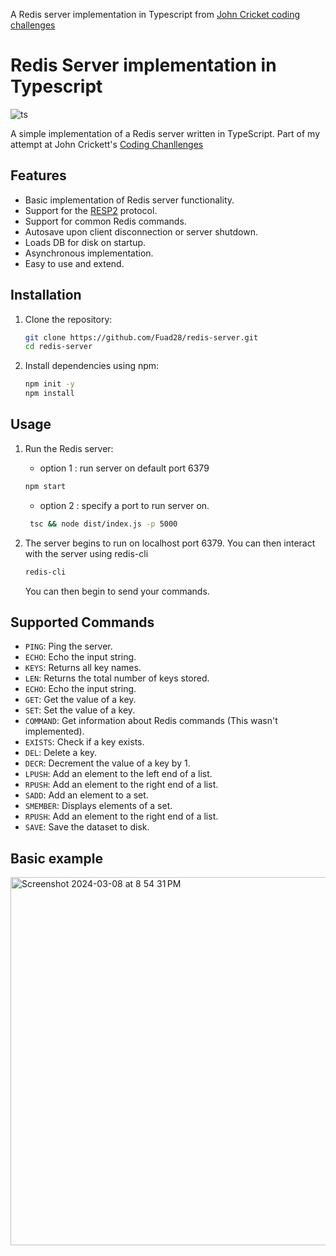 A Redis server implementation in Typescript from [John Cricket coding challenges](https://codingchallenges.fyi/challenges/challenge-redis)

# Redis Server implementation in Typescript

![ts](https://badgen.net/badge/Built%20With/TypeScript/blue)

A simple implementation of a Redis server written in TypeScript.
Part of my attempt at John Crickett's [Coding Chanllenges](https://codingchallenges.fyi/challenges/challenge-redis)

## Features

-   Basic implementation of Redis server functionality.
-   Support for the [RESP2](https://redis.io/docs/reference/protocol-spec/) protocol.
-   Support for common Redis commands.
-   Autosave upon client disconnection or server shutdown.
-   Loads DB for disk on startup.
-   Asynchronous implementation.
-   Easy to use and extend.

## Installation

1. Clone the repository:

    ```bash
    git clone https://github.com/Fuad28/redis-server.git
    cd redis-server
    ```

2. Install dependencies using npm:

    ```bash
    npm init -y
    npm install
    ```

## Usage

1. Run the Redis server:

    - option 1 : run server on default port 6379

    ```bash
    npm start
    ```

    - option 2 : specify a port to run server on.

    ```bash
     tsc && node dist/index.js -p 5000
    ```

2. The server begins to run on localhost port 6379. You can then interact with the server using redis-cli

    ```bash
    redis-cli
    ```

    You can then begin to send your commands.

## Supported Commands

-   `PING`: Ping the server.
-   `ECHO`: Echo the input string.
-   `KEYS`: Returns all key names.
-   `LEN`: Returns the total number of keys stored.
-   `ECHO`: Echo the input string.
-   `GET`: Get the value of a key.
-   `SET`: Set the value of a key.
-   `COMMAND`: Get information about Redis commands (This wasn't implemented).
-   `EXISTS`: Check if a key exists.
-   `DEL`: Delete a key.
-   `DECR`: Decrement the value of a key by 1.
-   `LPUSH`: Add an element to the left end of a list.
-   `RPUSH`: Add an element to the right end of a list.
-   `SADD`: Add an element to a set.
-   `SMEMBER`: Displays elements of a set.
-   `RPUSH`: Add an element to the right end of a list.
-   `SAVE`: Save the dataset to disk.

## Basic example

<img width="589" alt="Screenshot 2024-03-08 at 8 54 31 PM" src="https://github.com/Fuad28/redis-server/assets/63596779/eb11a22c-11ba-4293-b10a-66a1ade3b870">
